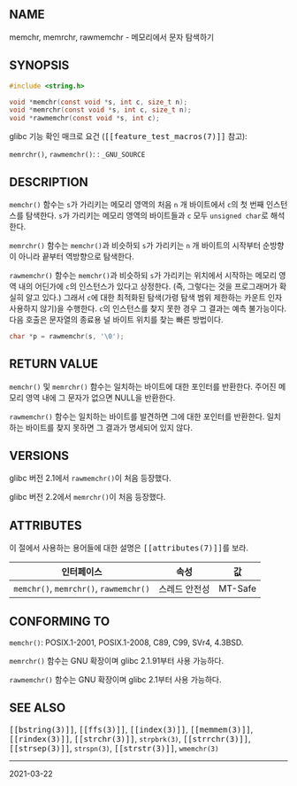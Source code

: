 ## NAME

memchr, memrchr, rawmemchr - 메모리에서 문자 탐색하기

## SYNOPSIS

```c
#include <string.h>

void *memchr(const void *s, int c, size_t n);
void *memrchr(const void *s, int c, size_t n);
void *rawmemchr(const void *s, int c);
```

glibc 기능 확인 매크로 요건 (<tt>[[feature_test_macros(7)]]</tt> 참고):

`memrchr()`, `rawmemchr()`:
:   `_GNU_SOURCE`

## DESCRIPTION

`memchr()` 함수는 `s`가 가리키는 메모리 영역의 처음 `n` 개 바이트에서 `c`의 첫 번째 인스턴스를 탐색한다. `s`가 가리키는 메모리 영역의 바이트들과 `c` 모두 `unsigned char`로 해석한다.

`memrchr()` 함수는 `memchr()`과 비슷하되 `s`가 가리키는 `n` 개 바이트의 시작부터 순방향이 아니라 끝부터 역방향으로 탐색한다.

`rawmemchr()` 함수는 `memchr()`과 비슷하되 `s`가 가리키는 위치에서 시작하는 메모리 영역 내의 어딘가에 `c`의 인스턴스가 있다고 상정한다. (즉, 그렇다는 것을 프로그래머가 확실히 알고 있다.) 그래서 `c`에 대한 최적화된 탐색(가령 탐색 범위 제한하는 카운트 인자 사용하지 않기)을 수행한다. `c`의 인스턴스를 찾지 못한 경우 그 결과는 예측 불가능이다. 다음 호출은 문자열의 종료용 널 바이트 위치를 찾는 빠른 방법이다.

```c
char *p = rawmemchr(s, '\0');
```

## RETURN VALUE

`memchr()` 및 `memrchr()` 함수는 일치하는 바이트에 대한 포인터를 반환한다. 주어진 메모리 영역 내에 그 문자가 없으면 NULL을 반환한다.

`rawmemchr()` 함수는 일치하는 바이트를 발견하면 그에 대한 포인터를 반환한다. 일치하는 바이트를 찾지 못하면 그 결과가 명세되어 있지 않다.

## VERSIONS

glibc 버전 2.1에서 `rawmemchr()`이 처음 등장했다.

glibc 버전 2.2에서 `memrchr()`이 처음 등장했다.

## ATTRIBUTES

이 절에서 사용하는 용어들에 대한 설명은 <tt>[[attributes(7)]]</tt>를 보라.

| 인터페이스 | 속성 | 값 |
| --- | --- | --- |
| `memchr()`, `memrchr()`, `rawmemchr()` | 스레드 안전성 | MT-Safe |

## CONFORMING TO

`memchr()`: POSIX.1-2001, POSIX.1-2008, C89, C99, SVr4, 4.3BSD.

`memrchr()` 함수는 GNU 확장이며 glibc 2.1.91부터 사용 가능하다.

`rawmemchr()` 함수는 GNU 확장이며 glibc 2.1부터 사용 가능하다.

## SEE ALSO

<tt>[[bstring(3)]]</tt>, <tt>[[ffs(3)]]</tt>, <tt>[[index(3)]]</tt>, <tt>[[memmem(3)]]</tt>, <tt>[[rindex(3)]]</tt>, <tt>[[strchr(3)]]</tt>, `strpbrk(3)`, <tt>[[strrchr(3)]]</tt>, <tt>[[strsep(3)]]</tt>, `strspn(3)`, <tt>[[strstr(3)]]</tt>, `wmemchr(3)`

----

2021-03-22
